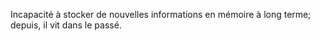Incapacité à stocker de nouvelles informations en mémoire à long terme; depuis, il vit dans le passé.